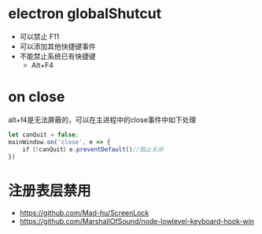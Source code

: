 

# electron globalShutcut
- 可以禁止 F11
- 可以添加其他快捷键事件
- 不能禁止系统已有快捷键
    - Alt+F4

# on close
alt+f4是无法屏蔽的，可以在主进程中的close事件中如下处理

``` js
let canQuit = false;
mainWindow.on('close', e => {
    if（!canQuit）e.preventDefault()//阻止关闭
})
```

# 注册表层禁用
- https://github.com/Mad-hu/ScreenLock
- https://github.com/MarshallOfSound/node-lowlevel-keyboard-hook-win